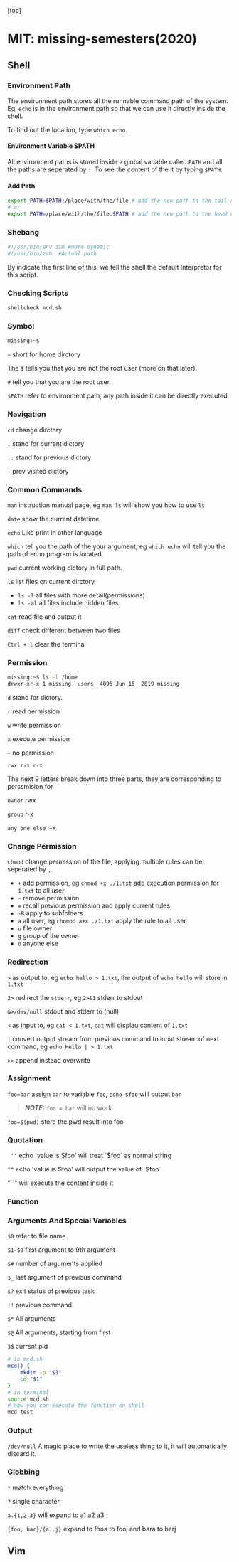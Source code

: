 [toc]

# MIT: missing-semesters(2020)

## Shell

### Environment Path

The environment path stores all the runnable command path of the system. Eg. `echo` is in the environment path so that we can use it directly inside the shell.

To find out the location, type `which echo`.

#### Environment Variable $PATH

All environment paths is stored inside a global variable called `PATH` and all the paths are seperated by `:`. To see the content of the it by typing `$PATH`.

#### Add Path

```bash
export PATH=$PATH:/place/with/the/file # add the new path to the tail of PATH
# or
export PATH=/place/with/the/file:$PATH # add the new path to the head of PATH
```

### Shebang

```sh
#!/usr/bin/env zsh #more dynamic
#!/usr/bin/zsh  #Actual path
```

By indicate the first line of this, we tell the shell the default Interpretor for this script.

### Checking Scripts

```bash
shellcheck mcd.sh	
```

### Symbol

```bash
missing:~$ 
```

`~` short for home dirctory

The `$` tells you that you are not the root user (more on that later).

`#` tell you that you are the root user.

`$PATH` refer to environment path, any path inside it can be directly executed.

### Navigation

`cd` change dirctory

`.` stand for current dictory

`..` stand for previous dictory

`-` prev visited dictory

### Common Commands

`man` instruction manual page, eg `man ls` will show you how to use `ls`

`date` show the current datetime

`echo` Like print in other language

`which` tell you the path of the your argument, eg `which echo` will tell you the path of echo program is located.

`pwd` current working dictory in full path.

`ls` list files on current dirctory

- `ls -l` all files with more detail(permissions)
- `ls -al` all files include hidden files.

`cat` read file and output it

`diff` check different between two files

`Ctrl + l` clear the terminal

### Permission

```bash
missing:~$ ls -l /home
drwxr-xr-x 1 missing  users  4096 Jun 15  2019 missing
```

`d` stand for dictory.

`r` read permission

`w` write permission

`x` execute permission

`-` no permission

```
rwx r-x r-x
```

The next 9 letters break down into three parts, they are corresponding to perssmision for

`owner` rwx

`group` r-x

`any one else` r-x

### Change Permission

`chmod` change permission of the file, applying multiple rules can be seperated by `,`.

- `+` add permission, eg `chmod +x ./1.txt` add execution permission for `1.txt` to all user
- `-` remove permission
- `=` recall previous permission and apply current rules.
- `-R`  apply to subfolders
- `a` all user, eg `chomod a+x ./1.txt` apply the rule to all user
- `u` file owner
- `g` group of the owner
- `o` anyone else

### Redirection

`>` as output to, eg `echo hello > 1.txt`, the output of `echo hello` will store in `1.txt`

`2>` redirect the `stderr`, eg `2>&1` stderr to stdout

`&>/dev/null` stdout and stderr to (null)

`<` as input to, eg `cat < 1.txt`, `cat` will displau content of `1.txt`

`|` convert output stream from previous command to input stream of next command, eg `echo Hello | > 1.txt` 

`>>` append instead overwrite

### Assignment

`foo=bar` assign `bar` to variable `foo`, `echo $foo` will output `bar`

> **_NOTE:_** `foo = bar` will no work

`foo=$(pwd)` store the pwd result into foo

###  Quotation

` ''` echo 'value is $foo' will treat `$foo` as normal string

`""` echo 'value is $foo' will output the value of `$foo`

"``" will execute the content inside it

### Function

### Arguments And Special Variables

`$0` refer to file name

`$1-$9` first argument to 9th argument

`$#` number of arguments applied

`$_` last argument of previous command 

`$?` exit status of previous task

`!!` previous command

`$*` All arguments

`$@` All arguments, starting from first

`$$` current pid

```bash
# in mcd.sh
mcd() {
	mkdir -p "$1"
	cd "$1"
}
# in terminal
source mcd.sh
# now you can execute the function on shell
mcd test
```

### Output

`/dev/null` A magic place to write the useless thing to it, it will automatically discard it.

### Globbing

`*` match everything

`?` single character

`a.{1,2,3}` will expand to a1 a2 a3

`{foo, bar}/{a..j}` expand to fooa to fooj and bara to barj

## Vim